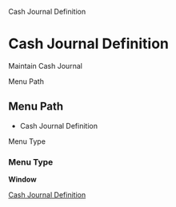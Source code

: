 
Cash Journal Definition
# Cash Journal Definition


Maintain Cash Journal

Menu Path
## Menu Path



- Cash Journal Definition

Menu Type
### Menu Type

**Window**


[Cash Journal Definition](functional-guide/window/window-cash-journal-definition.md)